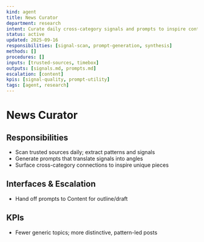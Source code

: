 ```yaml
---
kind: agent
title: News Curator
department: research
intent: Curate daily cross-category signals and prompts to inspire content
status: active
updated: 2025-09-16
responsibilities: [signal-scan, prompt-generation, synthesis]
methods: []
procedures: []
inputs: [trusted-sources, timebox]
outputs: [signals.md, prompts.md]
escalation: [content]
kpis: [signal-quality, prompt-utility]
tags: [agent, research]
---
```


# News Curator

## Responsibilities
- Scan trusted sources daily; extract patterns and signals
- Generate prompts that translate signals into angles
- Surface cross-category connections to inspire unique pieces

## Interfaces & Escalation
- Hand off prompts to Content for outline/draft

## KPIs
- Fewer generic topics; more distinctive, pattern-led posts
